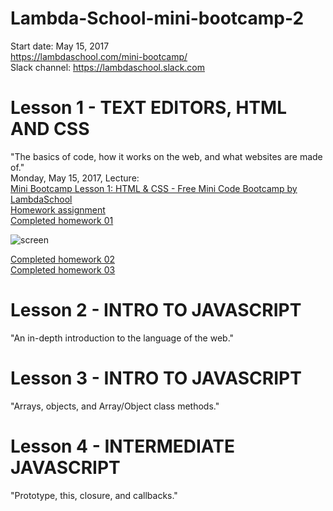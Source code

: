 # Lambda-School-mini-bootcamp-2
Start date: May 15, 2017  
https://lambdaschool.com/mini-bootcamp/  
Slack channel: https://lambdaschool.slack.com  

# Lesson 1 - TEXT EDITORS, HTML AND CSS
"The basics of code, how it works on the web, and what websites are made of."  
Monday, May 15, 2017, Lecture:  
[Mini Bootcamp Lesson 1: HTML & CSS - Free Mini Code Bootcamp by LambdaSchool](https://youtu.be/nLs9I8MRbO0)  
[Homework assignment](https://github.com/SunJieMing/LS-Web-Intro-I)  
[Completed homework 01](https://github.com/mixelpixel/Lambda-School-mini-bootcamp-2/tree/master/Lesson1/1homework)  

![screen](https://github.com/mixelpixel/Lambda-School-mini-bootcamp-2/blob/master/Lesson1/1homework/first-layout-text.png)  

[Completed homework 02]()  
[Completed homework 03]()  

# Lesson 2 - INTRO TO JAVASCRIPT
"An in-depth introduction to the language of the web."  

# Lesson 3 - INTRO TO JAVASCRIPT
"Arrays, objects, and Array/Object class methods."  

# Lesson 4 - INTERMEDIATE JAVASCRIPT
"Prototype, this, closure, and callbacks."  
